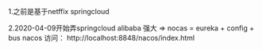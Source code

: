 1.之前是基于netffix springcloud 

2.2020-04-09开始弄springcloud alibaba 
  强大 => nocas = eureka + config + bus 
 nacos 访问：  http://localhost:8848/nacos/index.html
 
 
